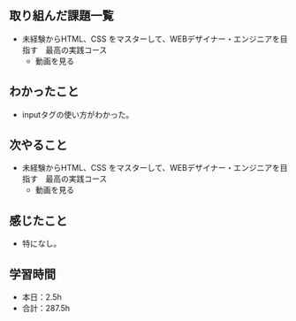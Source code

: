 ## 取り組んだ課題一覧
- 未経験からHTML、CSS をマスターして、WEBデザイナー・エンジニアを目指す　最高の実践コース
  -  動画を見る
## わかったこと
- inputタグの使い方がわかった。
## 次やること
- 未経験からHTML、CSS をマスターして、WEBデザイナー・エンジニアを目指す　最高の実践コース
  -  動画を見る
## 感じたこと
- 特になし。
## 学習時間
- 本日：2.5h
- 合計：287.5h